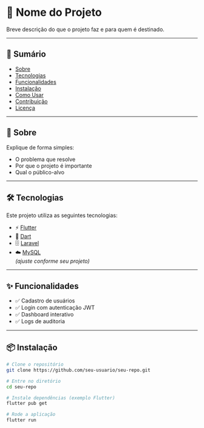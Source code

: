 # 🚀 Nome do Projeto

Breve descrição do que o projeto faz e para quem é destinado.

---

## 📖 Sumário
- [Sobre](#-sobre)
- [Tecnologias](#-tecnologias)
- [Funcionalidades](#-funcionalidades)
- [Instalação](#-instalação)
- [Como Usar](#-como-usar)
- [Contribuição](#-contribuição)
- [Licença](#-licença)

---

## 📌 Sobre
Explique de forma simples:
- O problema que resolve  
- Por que o projeto é importante  
- Qual o público-alvo  

---

## 🛠 Tecnologias
Este projeto utiliza as seguintes tecnologias:

- ⚡ [Flutter](https://flutter.dev/)  
- 🎯 [Dart](https://dart.dev/)  
- 🗄 [Laravel](https://laravel.com/)  
- ☁️ [MySQL](https://www.mysql.com/)  
*(ajuste conforme seu projeto)*  

---

## ✨ Funcionalidades
- ✅ Cadastro de usuários  
- ✅ Login com autenticação JWT  
- ✅ Dashboard interativo  
- ✅ Logs de auditoria  

---

## 📦 Instalação

```bash
# Clone o repositório
git clone https://github.com/seu-usuario/seu-repo.git

# Entre no diretório
cd seu-repo

# Instale dependências (exemplo Flutter)
flutter pub get

# Rode a aplicação
flutter run
